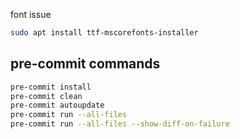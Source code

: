 font issue

```bash
sudo apt install ttf-mscorefonts-installer
```

## pre-commit commands

```bash
pre-commit install
pre-commit clean
pre-commit autoupdate
pre-commit run --all-files
pre-commit run --all-files --show-diff-on-failure
```
